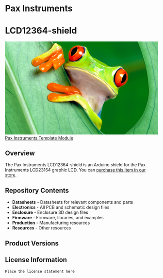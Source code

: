 # Pax Instruments
# LCD12364-shield

![image](Resources/TemplateModule.png)  
[Pax Instruments Template Module](<link to store page>)

## Overview
The Pax Instruments LCD12364-shield is an Arduino shield for the Pax Instruments LCD23164 graphic LCD. You can [purchase this item in our store](http://paxinstruments.com/products/sku1003/).

## Repository Contents
- __Datasheets__ - Datasheets for relevant components and parts
- __Electronics__ - All PCB and schematic design files
- __Enclosure__ - Enclosure 3D design files
- __Firmware__ - Firmware, libraries, and examples
- __Production__ - Manufacturing resources
- __Resources__ - Other resources

## Product Versions


## License Information
```
Place the license statement here
```
